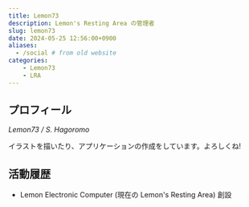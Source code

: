 ```yaml
---
title: Lemon73
description: Lemon's Resting Area の管理者
slug: lemon73
date: 2024-05-25 12:56:00+0900
aliases:
  - /social # from old website
categories:
    - Lemon73
    - LRA
---
```


<!-- 
// // // // /
/ // // // //
 // // // //
// // // // /
-------------
  |Profile|
-------------
-->

## プロフィール

*Lemon73 / S. Hagoromo*

イラストを描いたり、アプリケーションの作成をしています。よろしくね!

## 活動履歴

- Lemon Electronic Computer (現在の Lemon's Resting Area) 創設
